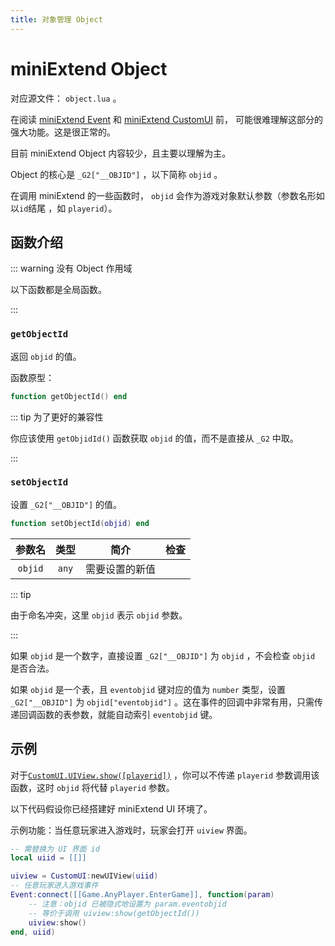 ```yaml
---
title: 对象管理 Object
---
```




# miniExtend Object

对应源文件： `object.lua` 。

在阅读 [miniExtend Event](/api/event.html) 和 [miniExtend CustomUI](/api/ui.html) 前， 可能很难理解这部分的强大功能。这是很正常的。

目前 miniExtend Object 内容较少，且主要以理解为主。

Object 的核心是 `_G2["__OBJID"]` ，以下简称 `objid` 。

在调用 miniExtend 的一些函数时， `objid` 会作为游戏对象默认参数（参数名形如以`id`结尾 ，如 `playerid`）。

## 函数介绍

::: warning 没有 Object 作用域

以下函数都是全局函数。

:::

### `getObjectId`

返回 `objid` 的值。

函数原型：

```lua
function getObjectId() end
```

::: tip 为了更好的兼容性

你应该使用 `getObjidId()` 函数获取 `objid` 的值，而不是直接从 `_G2` 中取。

:::

### `setObjectId`

设置 `_G2["__OBJID"]` 的值。

```lua
function setObjectId(objid) end
```

|参数名|类型|简介|检查|
|:---:|:---:|:---:|:---:|
|`objid`|`any`|需要设置的新值||

::: tip

由于命名冲突，这里 `objid` 表示 `objid` 参数。

:::

如果 `objid` 是一个数字，直接设置 `_G2["__OBJID"]` 为 `objid` ，不会检查 `objid` 是否合法。

如果 `objid` 是一个表，且 `eventobjid` 键对应的值为 `number` 类型，设置 `_G2["__OBJID"]` 为 `objid["eventobjid"]` 。这在事件的回调中非常有用，只需传递回调函数的表参数，就能自动索引 `eventobjid` 键。

## 示例

对于[`CustomUI.UIView.show([playerid])`](/api/ui.html#UIView-show) ，你可以不传递 `playerid` 参数调用该函数，这时 `objid` 将代替 `playerid` 参数。

以下代码假设你已经搭建好 miniExtend UI 环境了。

示例功能：当任意玩家进入游戏时，玩家会打开 `uiview` 界面。

```lua {7-9}
-- 需替换为 UI 界面 id
local uiid = [[]]

uiview = CustomUI:newUIView(uiid)
-- 任意玩家进入游戏事件
Event:connect([[Game.AnyPlayer.EnterGame]], function(param)
	-- 注意：objid 已被隐式地设置为 param.eventobjid
	-- 等价于调用 uiview:show(getObjectId())
	uiview:show()
end, uiid)
```